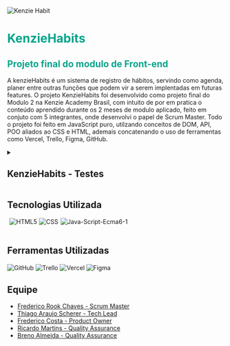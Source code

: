 ![Kenzie Habit](https://user-images.githubusercontent.com/102538748/193879281-004ff827-1474-4428-bb09-8bf7040bd183.jpg)
<div style='background-color:white'>

</div>
<h1 style='color: #00A48B'>KenzieHabits</h1>
<h2 style='color: #00A48B'>Projeto final do modulo de Front-end</h2>

<p>A kenzieHabits é um sistema de registro de hábitos, servindo como agenda, planer entre outras funções que podem vir a serem implentadas em futuras features.
O projeto KenzieHabits foi desenvolvido como projeto final do Modulo 2 na Kenzie Academy Brasil, com intuito de por em pratica o conteúdo aprendido durante os 2 meses de modulo aplicado, feito em conjuto com 5 integrantes, onde desenvolvi o papel de Scrum Master.
Todo o projeto foi feito em JavaScript puro, utilzando conceitos de DOM, API, POO aliados ao CSS e HTML, ademais concatenando o uso de ferramentas como Vercel, Trello, Figma, GitHub. </p>

<details>
  <summary><h2>KenzieHabits - Testes </h2></summary>

No projeto, devido a limitações da API, não implementamos a logica de criação de novos Usuários, passamos assim os dados necesários para navegar no site e realizar testes:

LOGIN: grupo5Jardel@mail.com
SENHA: 8981b282d9497f249fff13dcbda023ee

</details>

## Tecnologias Utilizada

<div style='display:flex; gap: 5px;'><br>
 <img align="center" alt="HTML5" src="https://img.shields.io/badge/HTML5-E34F26?style=for-the-badge&logo=html5&logoColor=white">

 <img align="center" alt="CSS" src="https://img.shields.io/badge/CSS3-1572B6?style=for-the-badge&logo=css3&logoColor=white">

 <img align="center" alt="Java-Script-Ecma6-1" src="https://i.ibb.co/B4GzVmk/Java-Script-Ecma6-1.png">
</div></br>

## Ferramentas Utilizadas

<img align="center" alt="GitHub" src="https://i.ibb.co/BjgRfHP/github-1.png">

<img align="center" alt="Trello" src="https://img.shields.io/badge/Trello-0052CC?style=for-the-badge&logo=trello&logoColor=white">
 
<img align="center" alt="Vercel" src="https://img.shields.io/badge/Vercel-000000?style=for-the-badge&logo=vercel&logoColor=white">
  
<img align="center" alt="Figma" src="https://img.shields.io/badge/Figma-F24E1E?style=for-the-badge&logo=figma&logoColor=white">

## Equipe

<ul>
<li><a href="https://github.com/annekarolle">Frederico Rook Chaves - Scrum Master</a></li>
<li><a href="https://github.com/DnlGalvan">Thiago Araujo Scherer - Tech Lead</a></li>
<li><a href="https://github.com/fredericosafebox" >Frederico Costa - Product Owner</a></li>
<li><a href="https://github.com/fredrook">Ricardo Martins - Quality Assurance </a></li>
<li><a href="https://github.com/marcuspvh">Breno Almeida - Quality Assurance</a></li>
</ul>
